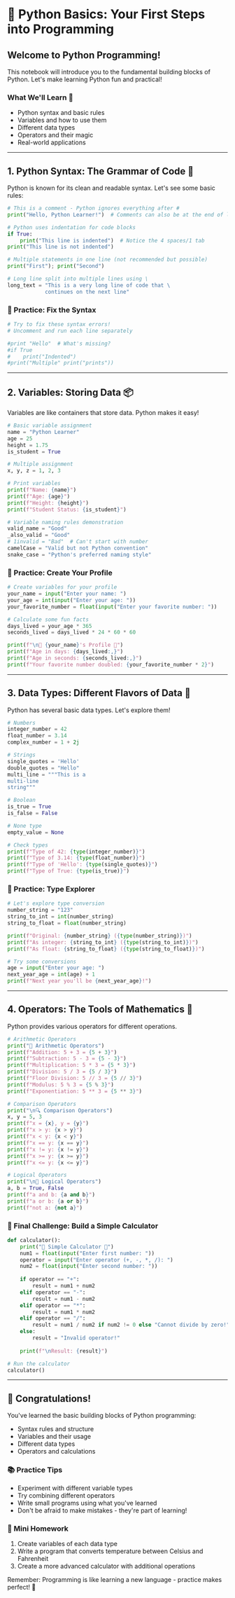 # 🐍 Python Basics: Your First Steps into Programming

## Welcome to Python Programming! 
This notebook will introduce you to the fundamental building blocks of Python. Let's make learning Python fun and practical! 

### What We'll Learn 🎯
- Python syntax and basic rules
- Variables and how to use them
- Different data types
- Operators and their magic
- Real-world applications

---

## 1. Python Syntax: The Grammar of Code 📝

Python is known for its clean and readable syntax. Let's see some basic rules:

```python
# This is a comment - Python ignores everything after #
print("Hello, Python Learner!")  # Comments can also be at the end of lines

# Python uses indentation for code blocks
if True:
    print("This line is indented")  # Notice the 4 spaces/1 tab
print("This line is not indented")

# Multiple statements in one line (not recommended but possible)
print("First"); print("Second")

# Long line split into multiple lines using \
long_text = "This is a very long line of code that \
            continues on the next line"
```

### 🎯 Practice: Fix the Syntax
```python
# Try to fix these syntax errors!
# Uncomment and run each line separately

#print "Hello"  # What's missing?
#if True
#    print("Indented")
#print("Multiple" print("prints"))
```

---

## 2. Variables: Storing Data 📦

Variables are like containers that store data. Python makes it easy!

```python
# Basic variable assignment
name = "Python Learner"
age = 25
height = 1.75
is_student = True

# Multiple assignment
x, y, z = 1, 2, 3

# Print variables
print(f"Name: {name}")
print(f"Age: {age}")
print(f"Height: {height}")
print(f"Student Status: {is_student}")

# Variable naming rules demonstration
valid_name = "Good"
_also_valid = "Good"
# 1invalid = "Bad"  # Can't start with number
camelCase = "Valid but not Python convention"
snake_case = "Python's preferred naming style"
```

### 🎯 Practice: Create Your Profile
```python
# Create variables for your profile
your_name = input("Enter your name: ")
your_age = int(input("Enter your age: "))
your_favorite_number = float(input("Enter your favorite number: "))

# Calculate some fun facts
days_lived = your_age * 365
seconds_lived = days_lived * 24 * 60 * 60

print(f"\n🎉 {your_name}'s Profile 🎉")
print(f"Age in days: {days_lived:,}")
print(f"Age in seconds: {seconds_lived:,}")
print(f"Your favorite number doubled: {your_favorite_number * 2}")
```

---

## 3. Data Types: Different Flavors of Data 🍨

Python has several basic data types. Let's explore them!

```python
# Numbers
integer_number = 42
float_number = 3.14
complex_number = 1 + 2j

# Strings
single_quotes = 'Hello'
double_quotes = "Hello"
multi_line = """This is a
multi-line
string"""

# Boolean
is_true = True
is_false = False

# None type
empty_value = None

# Check types
print(f"Type of 42: {type(integer_number)}")
print(f"Type of 3.14: {type(float_number)}")
print(f"Type of 'Hello': {type(single_quotes)}")
print(f"Type of True: {type(is_true)}")
```

### 🎯 Practice: Type Explorer
```python
# Let's explore type conversion
number_string = "123"
string_to_int = int(number_string)
string_to_float = float(number_string)

print(f"Original: {number_string} ({type(number_string)})")
print(f"As integer: {string_to_int} ({type(string_to_int)})")
print(f"As float: {string_to_float} ({type(string_to_float)})")

# Try some conversions
age = input("Enter your age: ")
next_year_age = int(age) + 1
print(f"Next year you'll be {next_year_age}!")
```

---

## 4. Operators: The Tools of Mathematics 🧮

Python provides various operators for different operations.

```python
# Arithmetic Operators
print("🔢 Arithmetic Operators")
print(f"Addition: 5 + 3 = {5 + 3}")
print(f"Subtraction: 5 - 3 = {5 - 3}")
print(f"Multiplication: 5 * 3 = {5 * 3}")
print(f"Division: 5 / 3 = {5 / 3}")
print(f"Floor Division: 5 // 3 = {5 // 3}")
print(f"Modulus: 5 % 3 = {5 % 3}")
print(f"Exponentiation: 5 ** 3 = {5 ** 3}")

# Comparison Operators
print("\n🔍 Comparison Operators")
x, y = 5, 3
print(f"x = {x}, y = {y}")
print(f"x > y: {x > y}")
print(f"x < y: {x < y}")
print(f"x == y: {x == y}")
print(f"x != y: {x != y}")
print(f"x >= y: {x >= y}")
print(f"x <= y: {x <= y}")

# Logical Operators
print("\n🧠 Logical Operators")
a, b = True, False
print(f"a and b: {a and b}")
print(f"a or b: {a or b}")
print(f"not a: {not a}")
```

### 🎯 Final Challenge: Build a Simple Calculator
```python
def calculator():
    print("🧮 Simple Calculator 🧮")
    num1 = float(input("Enter first number: "))
    operator = input("Enter operator (+, -, *, /): ")
    num2 = float(input("Enter second number: "))
    
    if operator == "+":
        result = num1 + num2
    elif operator == "-":
        result = num1 - num2
    elif operator == "*":
        result = num1 * num2
    elif operator == "/":
        result = num1 / num2 if num2 != 0 else "Cannot divide by zero!"
    else:
        result = "Invalid operator!"
    
    print(f"\nResult: {result}")

# Run the calculator
calculator()
```

---

## 🎉 Congratulations! 

You've learned the basic building blocks of Python programming:
- Syntax rules and structure
- Variables and their usage
- Different data types
- Operators and calculations

### 📚 Practice Tips
- Experiment with different variable types
- Try combining different operators
- Write small programs using what you've learned
- Don't be afraid to make mistakes - they're part of learning!

### 🎯 Mini Homework
1. Create variables of each data type
2. Write a program that converts temperature between Celsius and Fahrenheit
3. Create a more advanced calculator with additional operations

Remember: Programming is like learning a new language - practice makes perfect! 🚀
